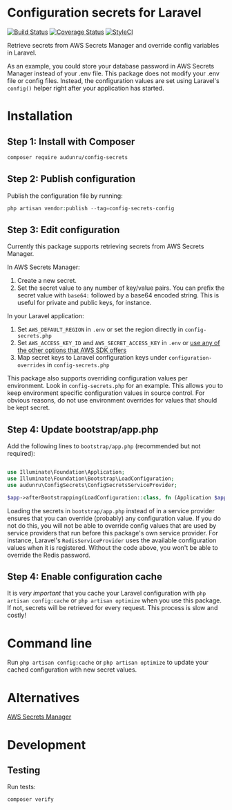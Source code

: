 # Configuration secrets for Laravel

[![Build Status](https://github.com/audunru/config-secrets/actions/workflows/validate.yml/badge.svg)](https://github.com/audunru/export-response/actions/workflows/validate.yml)
[![Coverage Status](https://coveralls.io/repos/github/audunru/config-secrets/badge.svg?branch=master)](https://coveralls.io/github/audunru/config-secrets?branch=master)
[![StyleCI](https://github.styleci.io/repos/415400658/shield?branch=master)](https://github.styleci.io/repos/415400658)

Retrieve secrets from AWS Secrets Manager and override config variables in Laravel.

As an example, you could store your database password in AWS Secrets Manager instead of your .env file. This package does not modify your .env file or config files. Instead, the configuration values are set using Laravel's `config()` helper right after your application has started.

# Installation

## Step 1: Install with Composer

```bash
composer require audunru/config-secrets
```

## Step 2: Publish configuration

Publish the configuration file by running:

```php
php artisan vendor:publish --tag=config-secrets-config
```

## Step 3: Edit configuration

Currently this package supports retrieving secrets from AWS Secrets Manager.

In AWS Secrets Manager:

1. Create a new secret.
2. Set the secret value to any number of key/value pairs. You can prefix the secret value with `base64:` followed by a base64 encoded string. This is useful for private and public keys, for instance.

In your Laravel application:

1. Set `AWS_DEFAULT_REGION` in `.env` or set the region directly in `config-secrets.php`
2. Set `AWS_ACCESS_KEY_ID` and `AWS_SECRET_ACCESS_KEY` in `.env` or [use any of the other options that AWS SDK offers](https://docs.aws.amazon.com/sdk-for-php/v3/developer-guide/guide_credentials.html)
3. Map secret keys to Laravel configuration keys under `configuration-overrides` in `config-secrets.php`

This package also supports overriding configuration values per environment. Look in `config-secrets.php` for an example. This allows you to keep environment specific configuration values in source control. For obvious reasons, do not use environment overrides for values that should be kept secret.

## Step 4: Update bootstrap/app.php

Add the following lines to `bootstrap/app.php` (recommended but not required):

```php

use Illuminate\Foundation\Application;
use Illuminate\Foundation\Bootstrap\LoadConfiguration;
use audunru\ConfigSecrets\ConfigSecretsServiceProvider;

$app->afterBootstrapping(LoadConfiguration::class, fn (Application $app) => ConfigSecretsServiceProvider::registerAndUpdate($app));
```

Loading the secrets in `bootstrap/app.php` instead of in a service provider ensures that you can override (probably) any configuration value. If you do not do this, you will not be able to override config values that are used by service providers that run before this package's own service provider. For instance, Laravel's `RedisServiceProvider` uses the available configuration values when it is registered. Without the code above, you won't be able to override the Redis password.

## Step 4: Enable configuration cache

It is _very important_ that you cache your Laravel configuration with `php artisan config:cache` or `php artisan optimize` when you use this package. If not, secrets will be retrieved for every request. This process is slow and costly!

# Command line

Run `php artisan config:cache` or `php artisan optimize` to update your cached configuration with new secret values.

# Alternatives

[AWS Secrets Manager](https://github.com/TappNetwork/laravel-aws-secrets-manager)

# Development

## Testing

Run tests:

```bash
composer verify
```
